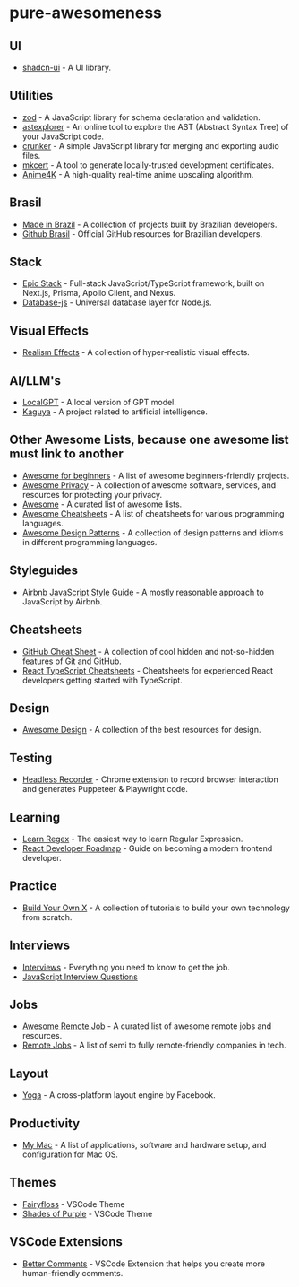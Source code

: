 # pure-awesomeness

## UI
- [shadcn-ui](https://github.com/shadcn-ui/ui) - A UI library.

## Utilities
- [zod](https://github.com/colinhacks/zod) - A JavaScript library for schema declaration and validation.
- [astexplorer](https://github.com/fkling/astexplorer) - An online tool to explore the AST (Abstract Syntax Tree) of your JavaScript code.
- [crunker](https://github.com/jaggad/crunker) - A simple JavaScript library for merging and exporting audio files.
- [mkcert](https://github.com/FiloSottile/mkcert) - A tool to generate locally-trusted development certificates.
- [Anime4K](https://github.com/bloc97/Anime4K) - A high-quality real-time anime upscaling algorithm.

## Brasil
- [Made in Brazil](https://github.com/collections/made-in-brazil) - A collection of projects built by Brazilian developers.
- [Github Brasil](https://github.com/github/brasil) - Official GitHub resources for Brazilian developers.

## Stack
- [Epic Stack](https://github.com/epicweb-dev/epic-stack) - Full-stack JavaScript/TypeScript framework, built on Next.js, Prisma, Apollo Client, and Nexus.
- [Database-js](https://github.com/planetscale/database-js) - Universal database layer for Node.js.

## Visual Effects
- [Realism Effects](https://github.com/0beqz/realism-effects) - A collection of hyper-realistic visual effects.

## AI/LLM's
- [LocalGPT](https://github.com/PromtEngineer/localGPT) - A local version of GPT model.
- [Kaguya](https://github.com/ykdojo/kaguya) - A project related to artificial intelligence.

## Other Awesome Lists, because one awesome list must link to another
- [Awesome for beginners](https://github.com/MunGell/awesome-for-beginners) - A list of awesome beginners-friendly projects.
- [Awesome Privacy](https://github.com/Lissy93/awesome-privacy) - A collection of awesome software, services, and resources for protecting your privacy.
- [Awesome](https://github.com/sindresorhus/awesome) - A curated list of awesome lists.
- [Awesome Cheatsheets](https://github.com/LeCoupa/awesome-cheatsheets) - A list of cheatsheets for various programming languages.
- [Awesome Design Patterns](https://github.com/DovAmir/awesome-design-patterns) - A collection of design patterns and idioms in different programming languages.

## Styleguides
- [Airbnb JavaScript Style Guide](https://github.com/airbnb/javascript) - A mostly reasonable approach to JavaScript by Airbnb.

## Cheatsheets
- [GitHub Cheat Sheet](https://github.com/tiimgreen/github-cheat-sheet) - A collection of cool hidden and not-so-hidden features of Git and GitHub.
- [React TypeScript Cheatsheets](https://github.com/typescript-cheatsheets/react) - Cheatsheets for experienced React developers getting started with TypeScript.

## Design
- [Awesome Design](https://github.com/gztchan/awesome-design) - A collection of the best resources for design.

## Testing
- [Headless Recorder](https://github.com/checkly/headless-recorder) - Chrome extension to record browser interaction and generates Puppeteer & Playwright code.

## Learning
- [Learn Regex](https://github.com/ziishaned/learn-regex) - The easiest way to learn Regular Expression.
- [React Developer Roadmap](https://github.com/adam-golab/react-developer-roadmap) - Guide on becoming a modern frontend developer.

## Practice
- [Build Your Own X](https://github.com/codecrafters-io/build-your-own-x) - A collection of tutorials to build your own technology from scratch.


## Interviews
- [Interviews](https://github.com/kdn251/interviews) - Everything you need to know to get the job.
- [JavaScript Interview Questions](https://github.com/sudheerj/javascript-interview-questions)

## Jobs
- [Awesome Remote Job](https://github.com/lukasz-madon/awesome-remote-job) - A curated list of awesome remote jobs and resources.
- [Remote Jobs](https://github.com/remoteintech/remote-jobs) - A list of semi to fully remote-friendly companies in tech.

## Layout
- [Yoga](https://github.com/facebook/yoga) - A cross-platform layout engine by Facebook.

## Productivity
- [My Mac](https://github.com/nikitavoloboev/my-mac) - A list of applications, software and hardware setup, and configuration for Mac OS.

## Themes
- [Fairyfloss](https://vscodethemes.com/e/nopjmp.fairyfloss/fairyfloss) - VSCode Theme
- [Shades of Purple](https://vscodethemes.com/e/ahmadawais.shades-of-purple/shades-of-purple) - VSCode Theme

## VSCode Extensions
- [Better Comments](https://marketplace.visualstudio.com/items?itemName=aaron-bond.better-comments) - VSCode Extension that helps you create more human-friendly comments.
